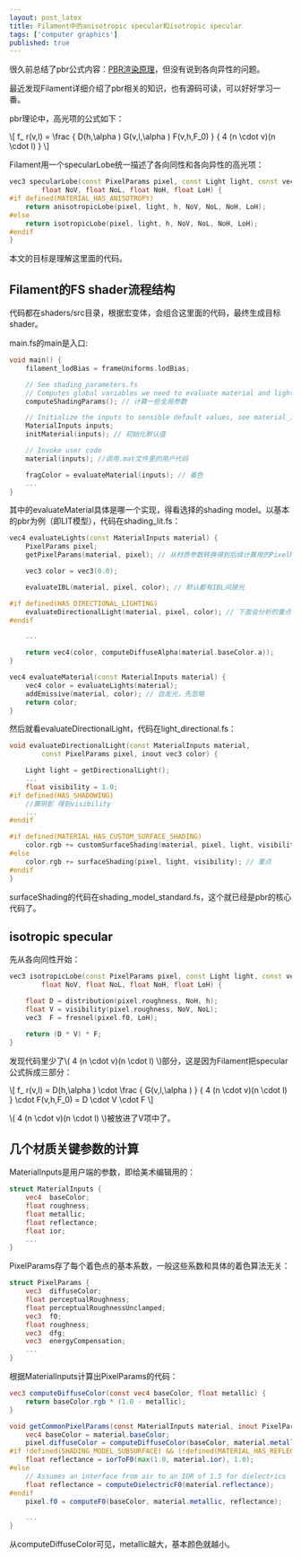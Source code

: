 ```yaml
---
layout: post_latex
title: Filament中的anisotropic specular和isotropic specular
tags: ['computer graphics']
published: true
---
```


<!--more-->

很久前总结了pbr公式内容：[PBR渲染原理](https://www.qiujiawei.com/pbr-rendering/)，但没有说到各向异性的问题。

最近发现Filament详细介绍了pbr相关的知识，也有源码可读，可以好好学习一番。

pbr理论中，高光项的公式如下：

\\[ f\_ r(v,l) = \\frac \{ D(h,\alpha ) G(v,l,\alpha ) F(v,h,F\_0) \} \{ 4 (n \cdot v)(n \cdot l) \} \\]


Filament用一个specularLobe统一描述了各向同性和各向异性的高光项：

```c++
vec3 specularLobe(const PixelParams pixel, const Light light, const vec3 h,
        float NoV, float NoL, float NoH, float LoH) {
#if defined(MATERIAL_HAS_ANISOTROPY)
    return anisotropicLobe(pixel, light, h, NoV, NoL, NoH, LoH);
#else
    return isotropicLobe(pixel, light, h, NoV, NoL, NoH, LoH);
#endif
}
```

本文的目标是理解这里面的代码。

## Filament的FS shader流程结构

代码都在shaders/src目录，根据宏变体，会组合这里面的代码，最终生成目标shader。

main.fs的main是入口:

```c++
void main() {
    filament_lodBias = frameUniforms.lodBias;

    // See shading_parameters.fs
    // Computes global variables we need to evaluate material and lighting
    computeShadingParams(); // 计算一些全局参数

    // Initialize the inputs to sensible default values, see material_inputs.fs
    MaterialInputs inputs;
    initMaterial(inputs); // 初始化默认值

    // Invoke user code
    material(inputs); //调用.mat文件里的用户代码

    fragColor = evaluateMaterial(inputs); // 着色
    ...
}
```

其中的evaluateMaterial具体是哪一个实现，得看选择的shading model。以基本的pbr为例（即LIT模型），代码在shading_lit.fs：

```c++
vec4 evaluateLights(const MaterialInputs material) {
    PixelParams pixel;
    getPixelParams(material, pixel); // 从材质参数转换得到后续计算用的PixelParams

    vec3 color = vec3(0.0);

    evaluateIBL(material, pixel, color); // 默认都有IBL间接光

#if defined(HAS_DIRECTIONAL_LIGHTING)
    evaluateDirectionalLight(material, pixel, color); // 下面会分析的重点接口
#endif

    ...

    return vec4(color, computeDiffuseAlpha(material.baseColor.a));
}

vec4 evaluateMaterial(const MaterialInputs material) {
    vec4 color = evaluateLights(material);
    addEmissive(material, color); // 自发光，先忽略
    return color;
}
```

然后就看evaluateDirectionalLight，代码在light_directional.fs：


```c++
void evaluateDirectionalLight(const MaterialInputs material,
        const PixelParams pixel, inout vec3 color) {

    Light light = getDirectionalLight();
    ...
    float visibility = 1.0;
#if defined(HAS_SHADOWING)
    //算阴影 得到visibility
    ...
#endif

#if defined(MATERIAL_HAS_CUSTOM_SURFACE_SHADING)
    color.rgb += customSurfaceShading(material, pixel, light, visibility);
#else
    color.rgb += surfaceShading(pixel, light, visibility); // 重点
#endif
}

```

surfaceShading的代码在shading_model_standard.fs，这个就已经是pbr的核心代码了。


## isotropic specular

先从各向同性开始：

```c++
vec3 isotropicLobe(const PixelParams pixel, const Light light, const vec3 h,
        float NoV, float NoL, float NoH, float LoH) {

    float D = distribution(pixel.roughness, NoH, h);
    float V = visibility(pixel.roughness, NoV, NoL);
    vec3  F = fresnel(pixel.f0, LoH);

    return (D * V) * F;
}
```
发现代码里少了\\( 4 (n \cdot v)(n \cdot l) \\)部分，这是因为Filament把specular公式拆成三部分：


\\[ f\_ r(v,l) = D(h,\alpha ) \cdot  \\frac \{  G(v,l,\alpha ) \} \{ 4 (n \cdot v)(n \cdot l) \}  \cdot F(v,h,F\_0) = D \cdot V \cdot F \\]


\\( 4 (n \cdot v)(n \cdot l) \\)被放进了V项中了。

## 几个材质关键参数的计算

MaterialInputs是用户端的参数，即给美术编辑用的：

```glsl
struct MaterialInputs {
    vec4  baseColor;
    float roughness;
    float metallic;
    float reflectance;
    float ior;
    ...
}
```

PixelParams存了每个着色点的基本系数，一般这些系数和具体的着色算法无关：

```glsl
struct PixelParams {
    vec3  diffuseColor;
    float perceptualRoughness;
    float perceptualRoughnessUnclamped;
    vec3  f0;
    float roughness;
    vec3  dfg;
    vec3  energyCompensation;
    ...
}
```

根据MaterialInputs计算出PixelParams的代码：


```glsl
vec3 computeDiffuseColor(const vec4 baseColor, float metallic) {
    return baseColor.rgb * (1.0 - metallic);
}

void getCommonPixelParams(const MaterialInputs material, inout PixelParams pixel) {
    vec4 baseColor = material.baseColor;
    pixel.diffuseColor = computeDiffuseColor(baseColor, material.metallic);
#if !defined(SHADING_MODEL_SUBSURFACE) && (!defined(MATERIAL_HAS_REFLECTANCE) && defined(MATERIAL_HAS_IOR))
    float reflectance = iorToF0(max(1.0, material.ior), 1.0);
#else
    // Assumes an interface from air to an IOR of 1.5 for dielectrics
    float reflectance = computeDielectricF0(material.reflectance);
#endif
    pixel.f0 = computeF0(baseColor, material.metallic, reflectance);

    ...
}
```

从computeDiffuseColor可见，metallic越大，基本颜色就越小。



